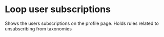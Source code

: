 # Loop user subscriptions

Shows the users subscriptions on the profile page.
Holds rules related to unsubscribing from taxonomies